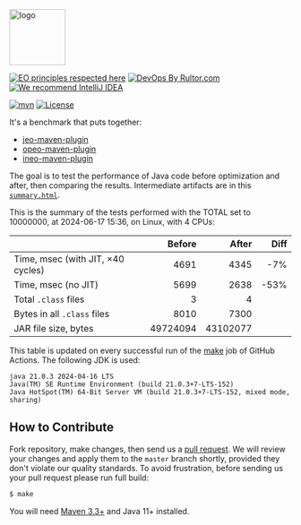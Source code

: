 <img alt="logo" src="https://www.objectionary.com/cactus.svg" height="100px" />

[![EO principles respected here](https://www.elegantobjects.org/badge.svg)](https://www.elegantobjects.org)
[![DevOps By Rultor.com](http://www.rultor.com/b/objectionary/eo)](http://www.rultor.com/p/objectionary/eo)
[![We recommend IntelliJ IDEA](https://www.elegantobjects.org/intellij-idea.svg)](https://www.jetbrains.com/idea/)

[![mvn](https://github.com/objectionary/benchmark/actions/workflows/mvn.yml/badge.svg)](https://github.com/objectionary/benchmark/actions/workflows/mvn.yml)
[![License](https://img.shields.io/badge/license-MIT-green.svg)](LICENSE.txt)

It's a benchmark that puts together:

  * [jeo-maven-plugin](https://github.com/objectionary/jeo-maven-plugin)
  * [opeo-maven-plugin](https://github.com/objectionary/opeo-maven-plugin)
  * [ineo-maven-plugin](https://github.com/objectionary/ineo-maven-plugin)

The goal is to test the performance of Java code before optimization and after,
then comparing the results. Intermediate artifacts are in this 
[`summary.html`](https://www.objectionary.com/benchmark/summary.html).

<!-- benchmark -->
This is the summary of the tests performed with the TOTAL set to 10000000, at 2024-06-17 15:36, on Linux, with 4 CPUs:

| | Before | After | Diff |
| --- | --: | --: | --: |
| Time, msec (with JIT, ×40 cycles) | 4691 | 4345 | -7% |
| Time, msec (no JIT) | 5699 | 2638 | -53% |
| Total `.class` files | 3 | 4 | |
| Bytes in all `.class` files | 8010 | 7300 | |
| JAR file size, bytes | 49724094 | 43102077 | |

This table is updated on every successful run of the [make](https://github.com/objectionary/benchmark/actions/workflows/make.yml) job of GitHub Actions.
The following JDK is used:

```
java 21.0.3 2024-04-16 LTS
Java(TM) SE Runtime Environment (build 21.0.3+7-LTS-152)
Java HotSpot(TM) 64-Bit Server VM (build 21.0.3+7-LTS-152, mixed mode, sharing)
```

<!-- benchmark -->


## How to Contribute

Fork repository, make changes, then send us
a [pull request](https://www.yegor256.com/2014/04/15/github-guidelines.html).
We will review your changes and apply them to the `master` branch shortly,
provided they don't violate our quality standards. To avoid frustration,
before sending us your pull request please run full build:

```bash
$ make
```

You will need [Maven 3.3+](https://maven.apache.org) and Java 11+ installed.

